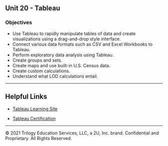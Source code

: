 ## Unit 20 - Tableau

### Objectives

* Use Tableau to rapidly manipulate tables of data and create visualizations using a drag-and-drop style interface.
* Connect various data formats such as CSV and Excel Workbooks to Tableau.
* Perform exploratory data analysis using Tableau.
* Create groups and sets.
* Create maps and use built-in U.S. Census data.
* Create custom calculations.
* Understand what LOD calculations entail.

- - -

## Helpful Links

* [Tableau Learning Site](https://www.tableau.com/learn)

* [Tableau Certification](https://www.tableau.com/support/certification)

- - -

© 2021 Trilogy Education Services, LLC, a 2U, Inc. brand. Confidential and Proprietary. All Rights Reserved.

